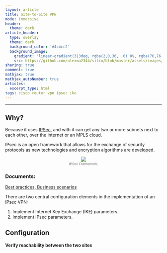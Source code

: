 ```yaml
---
layout: article
title: Site-to-Site VPN
mode: immersive
header:
  theme: dark
article_header:
  type: overlay
  theme: dark
  background_color: '#4c4cc2'
  background_image:
    gradient: 'linear-gradient(313deg, rgba(2,0,36, .6) 0%, rgba(76,76,194, .6) 47%, rgba(0,212,255, .6) 100%)'
    src: https://github.com/alexma2344/sitio/blob/master/assets/images/rainbows.jpg?raw=true"
sharing: true
comment: true
mathjax: true
mathjax_autoNumber: true
articles:
  excerpt_type: html
tags: cisco router vpn ipsec ike
---
```


<!--more-->

---

## Why?

Because it uses [IPSec](https://en.wikipedia.org/wiki/IPsec#IETF_documentation), and with it can get any two or more subnets next to each other, over the internet or an MPLS cloud.

IPsec is an open framework that allows for the exchange of security protocols as new technologies and
encryption algorithms are developed.

<center><img src="https://github.com/alexma2344/sitio/blob/master/assets/images/ipsec-framework.jpg?raw=true"></center>
<div style="text-align: center;">
    <span style="font-size:11px; color:grey">
        IPSec Framework.
    </span>
</div>

### Documents:

[Best practices, Business scenarios](https://github.com/alexma2344/sitio/blob/master/assets/images/vpn_cg.pdf)

There are two central configuration elements in the implementation of an IPsec VPN:

1. Implement Internet Key Exchange (IKE) parameters.
2. Implement IPsec parameters.

## Configuration

#### Verify reachability between the two sites

### 